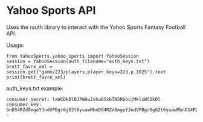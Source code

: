 Yahoo Sports API
================

Uses the rauth library to interact with the Yahoo Sports Fantasy Football API.

Usage:

    from YahooSports.yahoo_sports import YahooSession
    session = YahooSession(auth_filename="auth_keys.txt")
    brett_favre_xml = session.get("game/223/players;player_keys=223.p.1025").text
    print(brett_favre_xml)

auth_keys.txt example:

    consumer_secret: lxWCDkDlDJPWAu2vhu6SxbTN5RboujMklxWCDkDl
    consumer_key: bnDS4RZd8mgeYJndVPBgr6gG2t6yuawMbnDS4RZd8mgeYJndVPBgr6gG2t6yuawMbnDS4RZd8mgeYJndVPBgr6gG2t--
